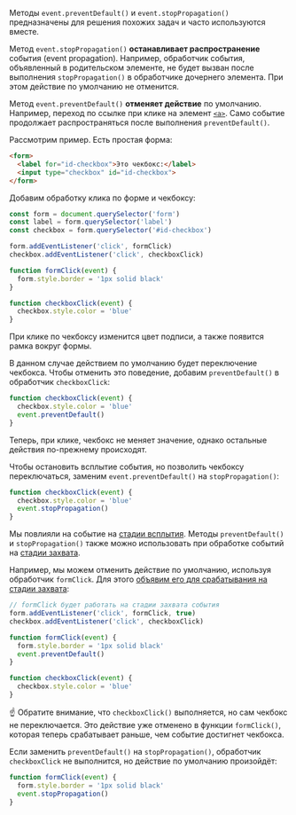 Методы `event.preventDefault()` и `event.stopPropagation()` предназначены для решения похожих задач и часто используются вместе.

Метод `event.stopPropagation()` **останавливает распространение** события (event propagation). Например, обработчик события, объявленный в родительском элементе, не будет вызван после выполнения `stopPropagation()` в обработчике дочернего элемента. При этом действие по умолчанию не отменится.

Метод `event.preventDefault()` **отменяет действие** по умолчанию. Например, переход по ссылке при клике на элемент [`<a>`](/html/a/). Само событие продолжает распространяться после выполнения `preventDefault()`.

Рассмотрим пример. Есть простая форма:

```html
<form>
  <label for="id-checkbox">Это чекбокс:</label>
  <input type="checkbox" id="id-checkbox">
</form>
```

Добавим обработку клика по форме и чекбоксу:

```js
const form = document.querySelector('form')
const label = form.querySelector('label')
const checkbox = form.querySelector('#id-checkbox')

form.addEventListener('click', formClick)
checkbox.addEventListener('click', checkboxClick)

function formClick(event) {
  form.style.border = '1px solid black'
}

function checkboxClick(event) {
  checkbox.style.color = 'blue'
}
```

При клике по чекбоксу изменится цвет подписи, а также появится рамка вокруг формы.

В данном случае действием по умолчанию будет переключение чекбокса. Чтобы отменить это поведение, добавим `preventDefault()` в обработчик `checkboxClick`:

```js
function checkboxClick(event) {
  checkbox.style.color = 'blue'
  event.preventDefault()
}
```

Теперь, при клике, чекбокс не меняет значение, однако остальные действия по-прежнему происходят.

Чтобы остановить всплытие события, но позволить чекбоксу переключаться, заменим `event.preventDefault()` на `stopPropagation()`:

```js
function checkboxClick(event) {
  checkbox.style.color = 'blue'
  event.stopPropagation()
}
```

Мы повлияли на событие на [стадии всплытия](/js/events/#vsplytie-sobytiy). Методы `preventDefault()` и `stopPropagation()` также можно использовать при обработке событий на [стадии захвата](/js/events/#zahvat-sobytiy).

Например, мы можем отменить действие по умолчанию, используя обработчик `formClick`. Для этого [объявим его для срабатывания на стадии захвата](/js/element-addeventlistener/#kak-pishetsya):

```js
// formClick будет работать на стадии захвата события
form.addEventListener('click', formClick, true)
checkbox.addEventListener('click', checkboxClick)

function formClick(event) {
  form.style.border = '1px solid black'
  event.preventDefault()
}

function checkboxClick(event) {
  checkbox.style.color = 'blue'
}
```

☝️ Обратите внимание, что `checkboxClick()` выполняется, но сам чекбокс не переключается. Это действие уже отменено в функции `formClick()`, которая теперь срабатывает раньше, чем событие достигнет чекбокса.

Если заменить `preventDefault()` на `stopPropagation()`, обработчик `checkboxClick` не выполнится, но действие по умолчанию произойдёт:

```js
function formClick(event) {
  form.style.border = '1px solid black'
  event.stopPropagation()
}
```
